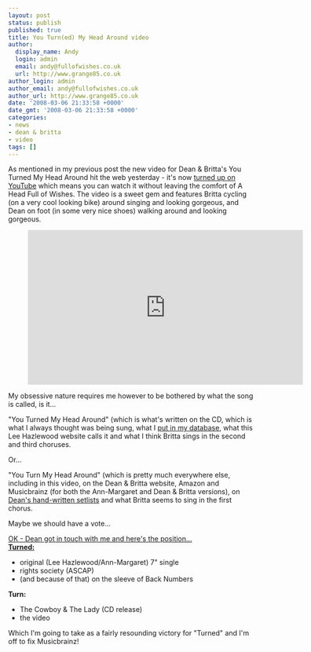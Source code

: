 ```yaml
---
layout: post
status: publish
published: true
title: You Turn(ed) My Head Around video
author:
  display_name: Andy
  login: admin
  email: andy@fullofwishes.co.uk
  url: http://www.grange85.co.uk
author_login: admin
author_email: andy@fullofwishes.co.uk
author_url: http://www.grange85.co.uk
date: '2008-03-06 21:33:58 +0000'
date_gmt: '2008-03-06 21:33:58 +0000'
categories:
- news
- dean & britta
- video
tags: []
---
```

<p>As mentioned in my previous post the new video for Dean & Britta's You Turned My Head Around hit the web yesterday - it's now <a href="http://www.youtube.com/watch?v=IaPFJGN28bA">turned up on YouTube</a> which means you can watch it without leaving the comfort of A Head Full of Wishes. The video is a sweet gem and features Britta cycling (on a very cool looking bike) around singing and looking gorgeous, and Dean on foot (in some very nice shoes) walking around and looking gorgeous.</p>
<figure class="caption aligncenter"><iframe width="560" height="315" src="https://www.youtube.com/embed/IaPFJGN28bA" frameborder="0" allowfullscreen></iframe><figcaption class="caption-text"></figcaption></figure>
<p>My obsessive nature requires me however to be bothered by what the song is called, is it...</p>
<p>"You Turned My Head Around" (which is what's written on the CD, which is what I always thought was being sung, what I <a href="https://db.fullofwishes.co.uk/track/317/">put in my database</a>, what <span class="removed_link" title="http://www.somevelvetmorning.net/">this Lee Hazlewood website</span> calls it and what I think Britta sings in the second and third choruses.</p>
<p>Or...</p>
<p>"You Turn My Head Around" (which is pretty much everywhere else, including in this video, on the Dean & Britta website, Amazon  and Musicbrainz (for both the Ann-Margaret and Dean & Britta versions), on <a href="http://flickr.com/photos/grange85/572241135/">Dean's hand-written setlists</a> and what Britta seems to sing in the first chorus.</p>
<p>Maybe we should have a vote...</p>
<p><ins datetime="2008-03-10T20:59:18+00:00">OK - Dean got in touch with me and here's the position...<br />
<strong>Turned:</strong>
<ul>
<li>original (Lee Hazlewood/Ann-Margaret) 7" single</li>
<li>rights society (<span class="removed_link" title="http://www.ascap.com/ace/search.cfm?requesttimeout=300&mode=results&searchstr=550063573&search_in=i&search_type=exact&search_det=t,s,w,p,b,v&results_pp=10&start=1">ASCAP</span>)</li>
<li>(and because of that) on the sleeve of Back Numbers</li>
</ul>
<p><strong>Turn:</strong>
<ul>
<li>The Cowboy & The Lady (CD release)</li>
<li>the video</li>
</ul>
<p>Which I'm going to take as a fairly resounding victory for "Turned" and I'm off to fix Musicbrainz!<br />
</ins></p>
